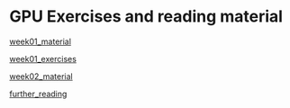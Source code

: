 # GPU Exercises and reading material

<!-- I wasn't sure how to start knowledge transfer. -->

<!-- In this previous approach I started creating a course to cover `CUDA` basics and make the reader familiar with `CMSSW`. -->

<!-- It was the wrong approach.

No one told me so, not because they didn't see what I was doing, but because they didn't know what I should be doing.

It is hard when there is no management or the management doesn't know what should happen. One could argue that the two are the same.

So I won't be the one creating already available content for some people not doing their part of the work using already existing resources.  -->

[week01_material](weeks/week01.md)

[week01_exercises](weeks/week01_exercises.md)

[week02_material](weeks/week02.md)

<!-- ![](archive/weeks/week02_exercises.md) -->
[further_reading](weeks/further_reading.md)
